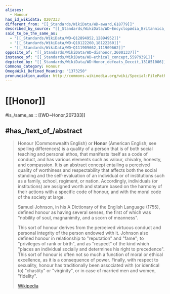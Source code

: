 ```yaml
---
aliases:
  - Honour
has_id_wikidata: Q207333
different_from: "[[_Standards/WikiData/WD~award,618779]]"
described_by_source: "[[_Standards/WikiData/WD~Encyclopædia_Britannica_11th_edition,867541]]"
said_to_be_the_same_as:
  - "[[_Standards/WikiData/WD~Q12894952,12894952]]"
  - "[[_Standards/WikiData/WD~Q18122260,18122260]]"
  - "[[_Standards/WikiData/WD~Q111909662,111909662]]"
opposite_of: "[[_Standards/WikiData/WD~dishonor,26001337]]"
instance_of: "[[_Standards/WikiData/WD~ethical_concept,55979391]]"
depicted_by: "[[_Standards/WikiData/WD~Honor_defeats_Deceit,131851006]]"
Commons_category: Honour
OmegaWiki_Defined_Meaning: "1373250"
pronunciation_audio: http://commons.wikimedia.org/wiki/Special:FilePath/Q207333-ar.oga
---
```


# [[Honor]] 

#is_/same_as :: [[WD~Honor,207333]] 

## #has_/text_of_/abstract 

> Honour (Commonwealth English) or **Honor** (American English; see spelling differences) is a quality of a person that is of both social teaching and personal ethos, that manifests itself as a code of conduct, and has various elements such as valour, chivalry, honesty, and compassion. It is an abstract concept entailing a perceived quality of worthiness and respectability that affects both the social standing and the self-evaluation of an individual or of institutions such as a family, school, regiment, or nation. Accordingly, individuals (or institutions) are assigned worth and stature based on the harmony of their actions with a specific code of honour, and with the moral code of the society at large.
>
> Samuel Johnson, in his A Dictionary of the English Language (1755), defined honour as having several senses, the first of which was "nobility of soul, magnanimity, and a scorn of meanness".
>
> This sort of honour derives from the perceived virtuous conduct and personal integrity of the person endowed with it. Johnson also defined honour in relationship to "reputation" and "fame"; to "privileges of rank or birth", and as "respect" of the kind which "places an individual socially and determines his right to precedence". This sort of honour is often not so much a function of moral or ethical excellence, as it is a consequence of power. Finally, with respect to sexuality, honour has traditionally been associated with (or identical to) "chastity" or "virginity", or in case of married men and women, "fidelity".
>
> [Wikipedia](https://en.wikipedia.org/wiki/Honour) 

